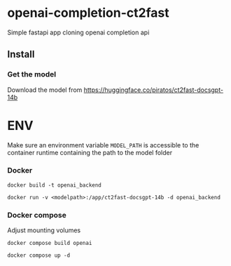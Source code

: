 # openai-completion-ct2fast
Simple fastapi app cloning openai completion api


## Install

### Get the model

Download the model from <https://huggingface.co/piratos/ct2fast-docsgpt-14b>

# ENV

Make sure an environment variable `MODEL_PATH` is accessible to the container runtime
containing the path to the model folder

### Docker

```
docker build -t openai_backend

docker run -v <modelpath>:/app/ct2fast-docsgpt-14b -d openai_backend
```

### Docker compose

Adjust mounting volumes

```
docker compose build openai

docker compose up -d
```
